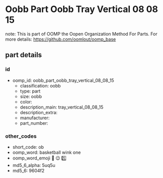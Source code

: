 # Oobb Part Oobb Tray Vertical 08 08 15  

note: This is part of OOMP the Oopen Organization Method For Parts. For more details: https://github.com/oomlout/oomp_base

##  part details





### id
* oomp_id: oobb_part_oobb_tray_vertical_08_08_15
  * classification: oobb
  * type: part
  * size: oobb
  * color: 
  * description_main: tray_vertical_08_08_15
  * description_extra: 
  * manufacturer: 
  * part_number: 

### other_codes
* short_code: ob
* oomp_word: basketball wink one
* oomp_word_emoji :basketball: :wink: :one:
* md5_6_alpha: 5uq5u
* md5_6: 9604f2